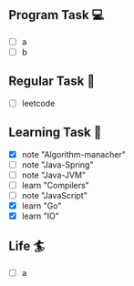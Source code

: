 

## Program Task  💻
- [ ] a
- [ ] b

## Regular Task  🤡
- [ ] leetcode

## Learning Task 🎯
- [x] note "Algorithm-manacher"
- [ ] note "Java-Spring"
- [ ] note "Java-JVM"
- [ ] learn "Compilers"
- [ ] note "JavaScript"
- [x] learn "Go"
- [x] learn "IO"

## Life 🏄
- [ ] a